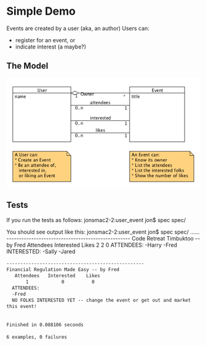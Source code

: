 # Simple Demo

Events are created by a user (aka, an author)
Users can: 
* register for an event, or
* indicate interest (a maybe?)

## The Model

![User-Event](https://github.com/JonKernPA/mongo_examples/blob/master/user_event/user_event_model.png "from UMLet tool")

## Tests

If you run the tests as follows:
	jonsmac2-2:user_event jon$ spec spec/

You should see output like this:
	jonsmac2-2:user_event jon$ spec spec/
	......
	--------------------------------------------------
	Code Retreat Timbuktoo -- by Fred
	   Attendees   Interested    Likes
	       2            2          0
	  ATTENDEES:
	  -Harry
	  -Fred
	  INTERESTED:
	  -Sally
	  -Jared

	--------------------------------------------------
	Financial Regulation Made Easy -- by Fred
	   Attendees   Interested    Likes
	       1            0          0
	  ATTENDEES:
	  -Fred
	  NO FOLKS INTERESTED YET -- change the event or get out and market this event!


	Finished in 0.088106 seconds

	6 examples, 0 failures
